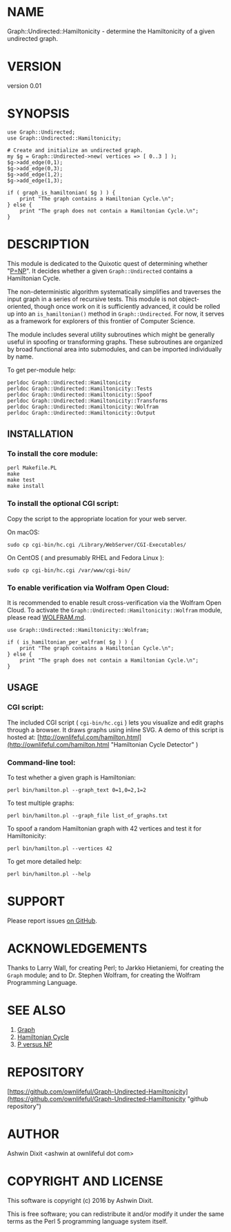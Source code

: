 # NAME

Graph::Undirected::Hamiltonicity - determine the Hamiltonicity of a given undirected graph.

# VERSION

version 0.01


# SYNOPSIS


    use Graph::Undirected;
    use Graph::Undirected::Hamiltonicity;

    # Create and initialize an undirected graph.
    my $g = Graph::Undirected->new( vertices => [ 0..3 ] );
    $g->add_edge(0,1);
    $g->add_edge(0,3);
    $g->add_edge(1,2);
    $g->add_edge(1,3);

    if ( graph_is_hamiltonian( $g ) ) {
        print "The graph contains a Hamiltonian Cycle.\n";
    } else {
        print "The graph does not contain a Hamiltonian Cycle.\n";
    }

# DESCRIPTION


This module is dedicated to the Quixotic quest of determining whether "[P=NP](https://en.wikipedia.org/wiki/P_versus_NP_problem "P versus NP")".
It decides whether a given `Graph::Undirected` contains a Hamiltonian Cycle.

The non-deterministic algorithm systematically simplifies and traverses the input graph in a series of recursive tests. This module is not object-oriented, though once work on it is sufficiently advanced, it could be rolled up into an `is_hamiltonian()` method in `Graph::Undirected`. For now, it serves as a framework for explorers of this frontier of Computer Science.

The module includes several utility subroutines which might be generally useful in spoofing or transforming graphs. These subroutines are organized by broad functional area into submodules, and can be imported individually by name.

To get per-module help:


    perldoc Graph::Undirected::Hamiltonicity
    perldoc Graph::Undirected::Hamiltonicity::Tests
    perldoc Graph::Undirected::Hamiltonicity::Spoof
    perldoc Graph::Undirected::Hamiltonicity::Transforms
    perldoc Graph::Undirected::Hamiltonicity::Wolfram
    perldoc Graph::Undirected::Hamiltonicity::Output

## INSTALLATION

### To install the core module:

    perl Makefile.PL
    make
    make test
    make install




### To install the optional CGI script:

Copy the script to the appropriate location for your web server.


On macOS:


    sudo cp cgi-bin/hc.cgi /Library/WebServer/CGI-Executables/

On CentOS ( and presumably RHEL and Fedora Linux ):

    sudo cp cgi-bin/hc.cgi /var/www/cgi-bin/

### To enable verification via Wolfram Open Cloud:

It is recommended to enable result cross-verification via the Wolfram Open Cloud.
To activate the `Graph::Undirected::Hamiltonicity::Wolfram` module, 
please read [WOLFRAM.md](WOLFRAM.md "Verification via Wolfram Cloud").

    use Graph::Undirected::Hamiltonicity::Wolfram;

    if ( is_hamiltonian_per_wolfram( $g ) ) {
        print "The graph contains a Hamiltonian Cycle.\n";
    } else {
        print "The graph does not contain a Hamiltonian Cycle.\n";
    }

## USAGE

### CGI script:
The included CGI script ( `cgi-bin/hc.cgi` ) lets you visualize and edit graphs through a browser. It draws graphs using inline SVG.
A demo of this script is hosted at: [http://ownlifeful.com/hamilton.html](http://ownlifeful.com/hamilton.html "Hamiltonian Cycle Detector" )


### Command-line tool:

To test whether a given graph is Hamiltonian:


    perl bin/hamilton.pl --graph_text 0=1,0=2,1=2


To test multiple graphs:


    perl bin/hamilton.pl --graph_file list_of_graphs.txt


To spoof a random Hamiltonian graph with 42 vertices and test it for Hamiltonicity:


    perl bin/hamilton.pl --vertices 42



To get more detailed help:


    perl bin/hamilton.pl --help

# SUPPORT

Please report issues [on GitHub](https://github.com/ownlifeful/Graph-Undirected-Hamiltonicity/issues).


# ACKNOWLEDGEMENTS

Thanks to Larry Wall, for creating Perl; to Jarkko Hietaniemi, for creating the `Graph` module; and to Dr. Stephen Wolfram, 
for creating the Wolfram Programming Language.



# SEE ALSO

1. [Graph](http://search.cpan.org/perldoc?Graph "Graph module")
2. [Hamiltonian Cycle](http://mathworld.wolfram.com/HamiltonianCycle.html "Hamiltonian Cycle")
3. [P versus NP](https://en.wikipedia.org/wiki/P_versus_NP_problem "P versus NP")


# REPOSITORY

[https://github.com/ownlifeful/Graph-Undirected-Hamiltonicity](https://github.com/ownlifeful/Graph-Undirected-Hamiltonicity "github repository")

# AUTHOR


Ashwin Dixit &lt;ashwin at ownlifeful dot com&gt;


# COPYRIGHT AND LICENSE


This software is copyright (c) 2016 by Ashwin Dixit.

This is free software; you can redistribute it and/or modify it under the same terms as the Perl 5 programming language system itself.
